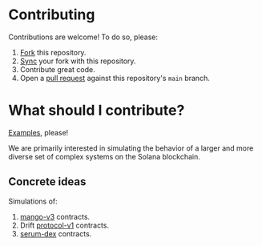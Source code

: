 # Contributing

Contributions are welcome! To do so, please:

1. [Fork](https://docs.github.com/en/get-started/quickstart/fork-a-repo#forking-a-repository) this repository.
2. [Sync](https://docs.github.com/en/get-started/quickstart/fork-a-repo#configuring-git-to-sync-your-fork-with-the-original-repository) your fork with this repository.
3. Contribute great code.
4. Open a [pull request](https://docs.github.com/en/get-started/quickstart/fork-a-repo#configuring-git-to-sync-your-fork-with-the-original-repository) against this repository's `main` branch.

# What should I contribute?

[Examples](https://github.com/cavaunpeu/solsim/tree/main/examples), please!

We are primarily interested in simulating the behavior of a larger and more diverse set of complex systems on the Solana blockchain.

## Concrete ideas

Simulations of:

1. [mango-v3](https://github.com/blockworks-foundation/mango-v3) contracts.
2. Drift [protocol-v1](https://github.com/drift-labs/protocol-v1) contracts.
3. [serum-dex](https://github.com/project-serum/serum-dex) contracts.